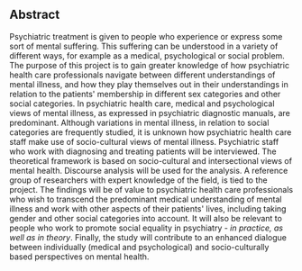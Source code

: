 ## Abstract

Psychiatric treatment is given to people who experience or express some sort of mental suffering. This suffering can be understood in a variety of different ways, for example as a medical, psychological or social problem. The purpose of this project is to gain greater knowledge of how psychiatric health care professionals navigate between different understandings of mental illness, and how they play themselves out in their understandings in relation to the patients' membership in different sex categories and other social categories. In psychiatric health care, medical and psychological views of mental illness, as expressed in psychiatric diagnostic manuals, are predominant. Although variations in mental illness, in relation to social categories are frequently studied, it is unknown how psychiatric health care staff make use of socio-cultural views of mental illness. Psychiatric staff who work with diagnosing and treating patients will be interviewed. The theoretical framework is based on socio-cultural and intersectional views of mental health. Discourse analysis will be used for the analysis. A reference group of researchers with expert knowledge of the field, is tied to the project. The findings will be of value to psychiatric health care professionals who wish to transcend the predominant medical understanding of mental illness and work with other aspects of their patients' lives, including taking gender and other social categories into account. It will also be relevant to people who work to promote social equality in psychiatry - *in practice, as well as in theory*. Finally, the study will contribute to an enhanced dialogue between individually (medical and psychological) and socio-culturally based perspectives on mental health.
